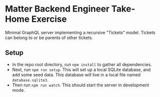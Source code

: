 # Matter Backend Engineer Take-Home Exercise

Minimal GraphQL server implementing a recursive "Tickets" model. Tickets can belong to or be parents of other tickets.

## Setup

- In the repo root directory, run `npm install` to gather all dependencies.
- Next, run `npm run setup`. This will set up a local SQLite database, and add some seed data. This database will live in a local file named `database.sqlite3`.
- Then run `npm run watch`. This should start the server in development mode.

